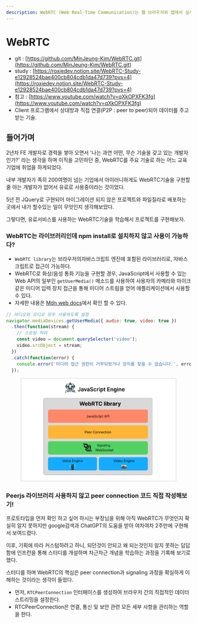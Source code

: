 ```yaml
---
description: WebRTC (Web Real-Time Communication)는 웹 브라우저와 앱에서 실시간 통신을 가능하게 하는 기술입니다.
---
```


# WebRTC

* git : [https://github.com/MinJeung-Kim/WebRTC.git](https://github.com/MinJeung-Kim/WebRTC.git)
* study : [https://roxiedev.notion.site/WebRTC-Study-e12928524bae400cb804cdb1da47d739?pvs=4](https://roxiedev.notion.site/WebRTC-Study-e12928524bae400cb804cdb1da47d739?pvs=4)
* 참고 : [https://www.youtube.com/watch?v=qXkOPXFK3fg](https://www.youtube.com/watch?v=qXkOPXFK3fg)
* Client 프로그램에서 상대방과 직접 연결(P2P : peer to peer)되어 데이터를 주고받는 기술.

## 들어가며

2년차  FE 개발자로 경력을 쌓아 오면서 '나는 과연 어떤, 무슨 기술을 갖고 있는 개발자인가?' 라는 생각을 하며 이직을 고민하던 중, WebRTC를 주요 기술로 하는 어느 교육기업에 취업을 하게되었다.

내부 개발자가 족히 200여명이 넘는 기업에서 아이러니하게도 WebRTC기술을 구현할 줄 아는 개발자가 없어서 유료로 사용중이라는 것이었다.

5년 전 JQuery로 구현되어 마이그레이션 되지 않은 프로젝트와 파일질라로 배포하는 곳에서 내가 할수있는 일이 무엇인지 생각해보았다.

그렇다면, 유료서비스를 사용하는 WebRTC기술을 학습해서 프로젝트를 구현해보자.



### &#x20;WebRTC는 라이브러리인데 npm install로 설치하지 않고 사용이 가능하다?

* `WebRTC library`는 브라우저의자바스크립트 엔진에 포함된 라이브러리로, 자바스크립트로 접근이 가능하다.
* WebRTC로 화상/음성 통화 기능을 구현할 경우, JavaScript에서 사용할 수 있는 Web API의 일부인 `getUserMedia()` 메소드를 사용하여 사용자의 카메라와 마이크 같은 미디어 입력 장치 접근을 통해 미디어 스트림을 얻어 애플리케이션에서 사용할 수 있다.
* 자세한 내용은 [Mdn web docs](https://developer.mozilla.org/en-US/docs/Web/API/MediaDevices/getUserMedia)에서 확인 할 수 있다.

```javascript
// 비디오와 오디오 모두 사용하도록 설정
navigator.mediaDevices.getUserMedia({ audio: true, video: true })
  .then(function(stream) {
    // 스트림 처리
    const video = document.querySelector('video');
    video.srcObject = stream;
  })
  .catch(function(error) {
    console.error('미디어 접근 권한이 거부되었거나 장치를 찾을 수 없습니다.', error);
  });
```

<figure><img src="../.gitbook/assets/Group 237547 (1).png" alt=""><figcaption></figcaption></figure>

### Peerjs 라이브러리 사용하지 않고 peer connection 코드 직접 작성해보기!

프로토타입을 먼저 확인 하고 싶어 하시는 부장님을 위해 아직  WebRTC가 무엇인지 확실히 알지 못하지만 google검색과 ChatGPT의 도움을 받아 여차여차 2주만에 구현해서 보여드렸다.

이후, 기획에 따라 커스텀하려고 하니, 되던것이 안되고 왜 되는것인지 알지 못하는 답답함에 인프런을 통해 스터디를 개설하며 차근차근 개념을 학습하는 과정을 기록해 보기로 했다.

스터디를 하며 WebRTC의 핵심은 peer connection과 signaling 과정을 확실하게 이해하는 것이라는 생각이 들었다.

* 먼저, `RTCPeerConnection` 인터페이스를 생성하여 브라우저 간의 직접적인 데이터 스트리밍을 설정한다.
* &#x20;RTCPeerConnection은 연결, 통신 및 보안 관련 모든 세부 사항을 관리하는 역할을 한다.
